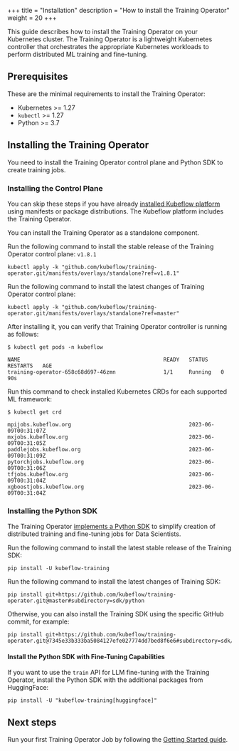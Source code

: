 +++
title = "Installation"
description = "How to install the Training Operator"
weight = 20
+++

This guide describes how to install the Training Operator on your Kubernetes cluster.
The Training Operator is a lightweight Kubernetes controller that orchestrates the
appropriate Kubernetes workloads to perform distributed ML training and fine-tuning.

## Prerequisites

These are the minimal requirements to install the Training Operator:

- Kubernetes >= 1.27
- `kubectl` >= 1.27
- Python >= 3.7

## Installing the Training Operator

You need to install the Training Operator control plane and Python SDK to create training jobs.

### Installing the Control Plane

You can skip these steps if you have already
[installed Kubeflow platform](https://www.kubeflow.org/docs/started/installing-kubeflow/)
using manifests or package distributions. The Kubeflow platform includes the Training Operator.

You can install the Training Operator as a standalone component.

Run the following command to install the stable release of the Training Operator control plane: `v1.8.1`

```shell
kubectl apply -k "github.com/kubeflow/training-operator.git/manifests/overlays/standalone?ref=v1.8.1"
```

Run the following command to install the latest changes of Training Operator control plane:

```shell
kubectl apply -k "github.com/kubeflow/training-operator.git/manifests/overlays/standalone?ref=master"
```

After installing it, you can verify that Training Operator controller is running as follows:

```shell
$ kubectl get pods -n kubeflow

NAME                                             READY   STATUS    RESTARTS   AGE
training-operator-658c68d697-46zmn               1/1     Running   0          90s
```

Run this command to check installed Kubernetes CRDs for each supported ML framework:

```shell
$ kubectl get crd

mpijobs.kubeflow.org                                     2023-06-09T00:31:07Z
mxjobs.kubeflow.org                                      2023-06-09T00:31:05Z
paddlejobs.kubeflow.org                                  2023-06-09T00:31:09Z
pytorchjobs.kubeflow.org                                 2023-06-09T00:31:06Z
tfjobs.kubeflow.org                                      2023-06-09T00:31:04Z
xgboostjobs.kubeflow.org                                 2023-06-09T00:31:04Z
```

### Installing the Python SDK

The Training Operator [implements a Python SDK](https://pypi.org/project/kubeflow-training/)
to simplify creation of distributed training and fine-tuning jobs for Data Scientists.

Run the following command to install the latest stable release of the Training SDK:

```shell
pip install -U kubeflow-training
```

Run the following command to install the latest changes of Training SDK:

```shell
pip install git+https://github.com/kubeflow/training-operator.git@master#subdirectory=sdk/python
```

Otherwise, you can also install the Training SDK using the specific GitHub commit, for example:

```shell
pip install git+https://github.com/kubeflow/training-operator.git@7345e33b333ba5084127efe027774dd7bed8f6e6#subdirectory=sdk/python
```

#### Install the Python SDK with Fine-Tuning Capabilities

If you want to use the `train` API for LLM fine-tuning with the Training Operator, install the Python SDK
with the additional packages from HuggingFace:

```shell
pip install -U "kubeflow-training[huggingface]"
```

## Next steps

Run your first Training Operator Job by following the [Getting Started guide](/docs/components/training/getting-started/).
